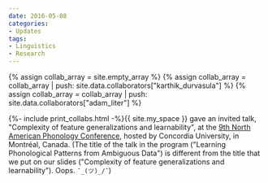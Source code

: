 ```yaml
---
date: 2016-05-08
categories:
- Updates
tags:
- Linguistics
- Research
---
```


{% assign collab_array = site.empty_array %}
{% assign collab_array = collab_array | push: site.data.collaborators["karthik_durvasula"] %}
{% assign collab_array = collab_array | push: site.data.collaborators["adam_liter"] %}

{%- include print_collabs.html -%}{{ site.my_space }}
gave an invited talk, "Complexity of feature generalizations and learnability", at the <a href="http://linguistics.concordia.ca/naphc9/">9th North American Phonology Conference</a>, hosted by Concordia University, in Montréal, Canada. (The title of the talk in the program ("Learning Phonological Patterns from Ambiguous Data") is different from the title that we put on our slides ("Complexity of feature generalizations and learnability"). Oops. <code>¯\_(ツ)_/¯</code>)

<!-- more -->
